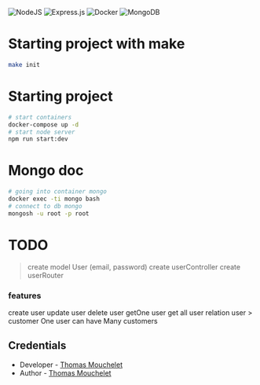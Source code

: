 
![NodeJS](https://img.shields.io/badge/node.js-6DA55F?style=for-the-badge&logo=node.js&logoColor=white)
![Express.js](https://img.shields.io/badge/express.js-%23404d59.svg?style=for-the-badge&logo=express&logoColor=%2361DAFB)
![Docker](https://img.shields.io/badge/docker-%230db7ed.svg?style=for-the-badge&logo=docker&logoColor=white)
![MongoDB](https://img.shields.io/badge/MongoDB-%234ea94b.svg?style=for-the-badge&logo=mongodb&logoColor=white)


# Starting project with make
```bash
make init
```
# Starting project
```bash
# start containers
docker-compose up -d
# start node server
npm run start:dev
```
# Mongo doc

```bash
# going into container mongo
docker exec -ti mongo bash
# connect to db mongo
mongosh -u root -p root
```

# TODO
> create model User (email, password)
> create userController
> create userRouter

### features
create user
update user
delete user
getOne user
get all user
relation user > customer
One user can have Many customers

## Credentials

- Developer - [Thomas Mouchelet](https://github.com/ThomasMouchelet)
- Author - [Thomas Mouchelet](https://github.com/ThomasMouchelet)